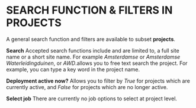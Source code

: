 # SEARCH FUNCTION & FILTERS IN PROJECTS
A general search function and filters are available to subset **projects**.  

**Search** Accepted search functions include and are limited to, a full site name or a short site name. For example _Amsterdamse_ or _Amsterdamse Waterleidingduinen_, or _AWD_.allows you to free text search the project. For example, you can type a key word in the project name.  

**Deployment active now?** Allows you to filter by _True_ for projects which are currently active, and _False_ for projects which are no longer active.  

**Select job** There are currently no job options to select at project level.
